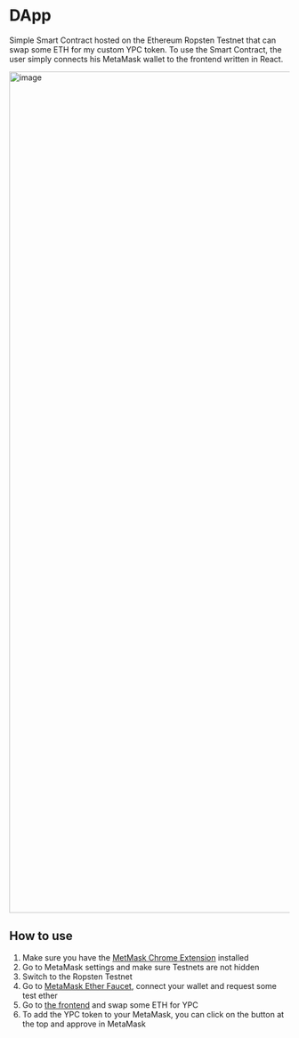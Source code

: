 # DApp
Simple Smart Contract hosted on the Ethereum Ropsten Testnet that can swap some ETH for my custom YPC token.
To use the Smart Contract, the user simply connects his MetaMask wallet to the frontend written in React.

<img width="1512" alt="image" src="https://user-images.githubusercontent.com/37211050/156212545-e925d688-3502-49ac-934b-ba4913ecc1e3.png">


## How to use
1. Make sure you have the [MetMask Chrome Extension](https://chrome.google.com/webstore/detail/metamask/nkbihfbeogaeaoehlefnkodbefgpgknn) installed 
2. Go to MetaMask settings and make sure Testnets are not hidden
3. Switch to the Ropsten Testnet
4. Go to [MetaMask Ether Faucet](https://faucet.metamask.io/), connect your wallet and request some test ether 
5. Go to [the frontend](https://ypswap.netlify.app/) and swap some ETH for YPC
6. To add the YPC token to your MetaMask, you can click on the button at the top and approve in MetaMask


